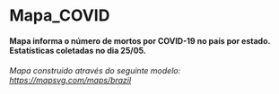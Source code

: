 # Mapa_COVID
#### Mapa informa o número de mortos por COVID-19 no país por estado. Estatísticas coletadas no dia 25/05.
###### Mapa construido através do seguinte modelo: https://mapsvg.com/maps/brazil
